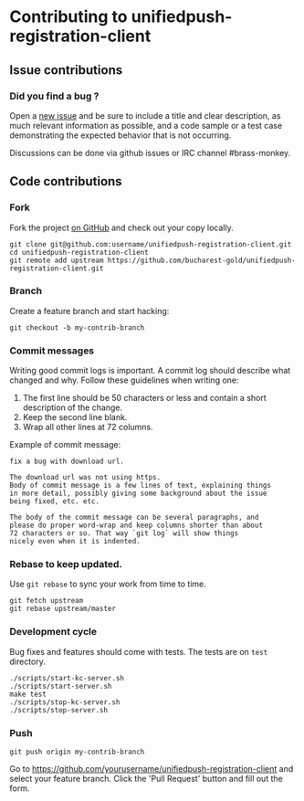 # Contributing to unifiedpush-registration-client

## Issue contributions

### Did you find a bug ?

Open a [new issue](https://github.com/bucharest-gold/unifiedpush-registration-client/issues/new)
and be sure to include a title and clear description, as much relevant information
as possible, and a code sample or a test case demonstrating the expected behavior
that is not occurring.

Discussions can be done via github issues or IRC channel #brass-monkey.

## Code contributions

### Fork

Fork the project [on GitHub](https://github.com/bucharest-gold/unifiedpush-registration-client)
and check out your copy locally.

```
git clone git@github.com:username/unifiedpush-registration-client.git
cd unifiedpush-registration-client
git remote add upstream https://github.com/bucharest-gold/unifiedpush-registration-client.git
```

### Branch

Create a feature branch and start hacking:

```
git checkout -b my-contrib-branch
```

### Commit messages

Writing good commit logs is important. A commit log should describe what
changed and why. Follow these guidelines when writing one:

1. The first line should be 50 characters or less and contain a short
   description of the change.
2. Keep the second line blank.
3. Wrap all other lines at 72 columns.

Example of commit message:

```
fix a bug with download url.

The download url was not using https.
Body of commit message is a few lines of text, explaining things
in more detail, possibly giving some background about the issue
being fixed, etc. etc.

The body of the commit message can be several paragraphs, and
please do proper word-wrap and keep columns shorter than about
72 characters or so. That way `git log` will show things
nicely even when it is indented.
```

### Rebase to keep updated.

Use `git rebase` to sync your work from time to time.

```
git fetch upstream
git rebase upstream/master
```

### Development cycle

Bug fixes and features should come with tests.
The tests are on `test` directory.

```
./scripts/start-kc-server.sh
./scripts/start-server.sh
make test
./scripts/stop-kc-server.sh
./scripts/stop-server.sh
```

### Push

```
git push origin my-contrib-branch
```

Go to https://github.com/yourusername/unifiedpush-registration-client and select your feature branch.
Click the 'Pull Request' button and fill out the form.
